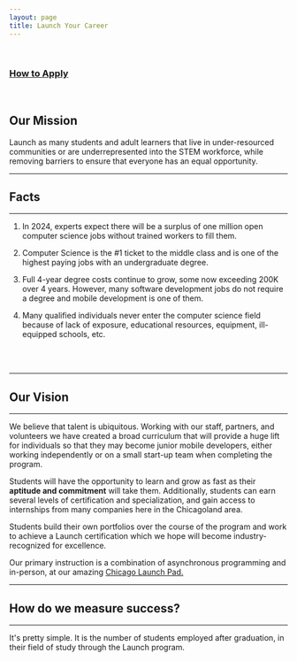 ```yaml
---
layout: page
title: Launch Your Career
---
```

<br>

### [How to Apply](./student_application)
<br>

## Our Mission

<div class="boxBorder">
Launch as many students and adult learners that live in under-resourced communities or are underrepresented into the STEM workforce, while removing barriers to ensure that everyone has an equal opportunity.
</div>

---
## Facts
---
1. In 2024, experts expect there will be a surplus of one million open computer science jobs without trained workers to fill them.

2. Computer Science is the #1 ticket to the middle class and is one of the highest paying jobs with an undergraduate degree.

3. Full 4-year degree costs continue to grow, some now exceeding 200K over 4 years. However, many software development jobs do not require a degree and mobile development is one of them.

4. Many qualified individuals never enter the computer science field because of lack of exposure, educational resources, equipment, ill-equipped schools, etc.
<br>
<br>

---
## Our Vision
---
We believe that talent is ubiquitous. Working with our staff, partners, and volunteers we have created a broad curriculum that will provide a huge lift for individuals so that they may become junior mobile developers, either working independently or on a small start-up team when completing the program.

Students will have the opportunity to learn and grow as fast as their **aptitude and commitment** will take them. Additionally, students can earn several levels of certification and specialization, and gain access to internships from many companies here in the Chicagoland area.

Students build their own portfolios over the course of the program and work to achieve a Launch certification which we hope will become industry-recognized for excellence.

Our primary instruction is a combination of asynchronous programming and in-person, at our amazing  [Chicago Launch Pad.](./location)

---
## How do we measure success?
---
It's pretty simple. It is the number of students employed after graduation, in their field of study through the Launch program. 
